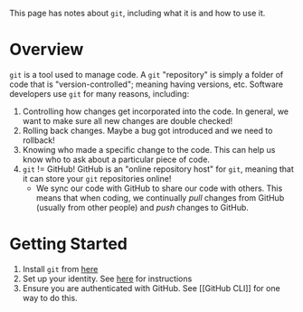 This page has notes about `git`, including what it is and how to use it.
# Overview
`git` is a tool used to manage code. A  `git` "repository" is simply a folder of code that is "version-controlled"; meaning having versions, etc. Software developers use `git` for many reasons, including:
1. Controlling how changes get incorporated into the code. In general, we want to make sure all new changes are double checked!
2. Rolling back changes. Maybe a bug got introduced and we need to rollback!
3. Knowing who made a specific change to the code. This can help us know who to ask about a particular piece of code.
4. `git` != GitHub! GitHub is an "online repository host" for `git`, meaning that it can store your `git` repositories online!
	* We sync our code with GitHub to share our code with others. This means that when coding, we continually *pull* changes from GitHub (usually from other people) and *push* changes to GitHub.

# Getting Started
1. Install `git`  from [here](https://git-scm.com/book/en/v2/Getting-Started-Installing-Git)
2. Set up your identity. See [here](https://git-scm.com/book/en/v2/Getting-Started-First-Time-Git-Setup) for instructions
3. Ensure you are authenticated with GitHub. See [[GitHub CLI]] for one way to do this.